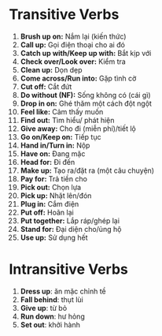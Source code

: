 # Transitive Verbs

1. **Brush up on:** Nắm lại (kiến thức)
2. **Call up:** Gọi điện thoại cho ai đó
3. **Catch up with/Keep up with:** Bắt kịp với
4. **Check over/Look over:** Kiểm tra
5. **Clean up:** Dọn dẹp
6. **Come across/Run into:** Gặp tình cờ
7. **Cut off:** Cắt đứt
8. **Do without (NF):** Sống không có (cái gì)
9. **Drop in on:** Ghé thăm một cách đột ngột
10. **Feel like:** Cảm thấy muốn
11. **Find out:** Tìm hiểu/ phát hiện
12. **Give away:** Cho đi (miễn phí)/tiết lộ
13. **Go on/Keep on:** Tiếp tục
14. **Hand in/Turn in:** Nộp
15. **Have on:** Đang mặc
16. **Head for:** Đi đến
17. **Make up:** Tạo ra/đặt ra (một câu chuyện)
18. **Pay for:** Trả tiền cho
19. **Pick out:** Chọn lựa
20. **Pick up:** Nhặt lên/đón
21. **Plug in:** Cắm điện
22. **Put off:** Hoãn lại
23. **Put together:** Lắp ráp/ghép lại
24. **Stand for:** Đại diện cho/ủng hộ
25. **Use up:** Sử dụng hết
# Intransitive Verbs

1. **Dress up**: ăn mặc chỉnh tề
2. **Fall behind**: thụt lùi
3. **Give up**: từ bỏ
4. **Run down**: hư hỏng
5. **Set out**:  khởi hành






